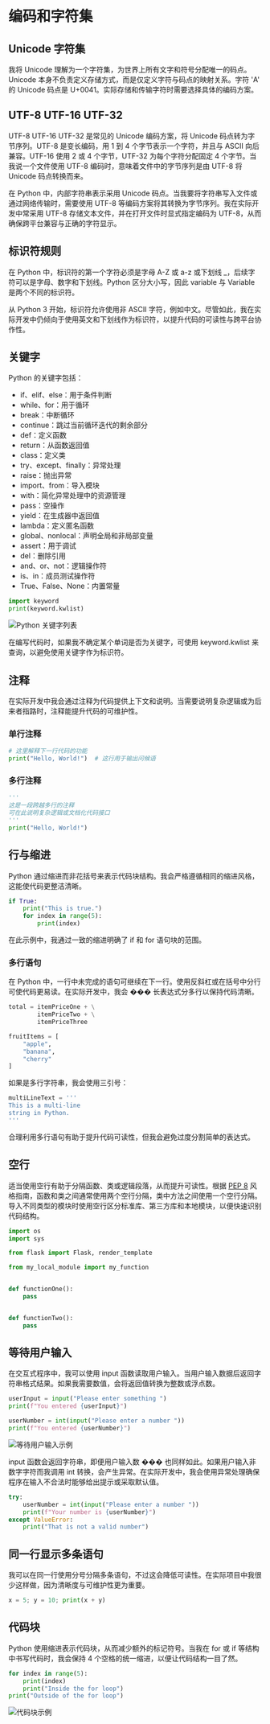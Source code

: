 # 编码和字符集

## Unicode 字符集

我将 Unicode 理解为一个字符集，为世界上所有文字和符号分配唯一的码点。Unicode 本身不负责定义存储方式，而是仅定义字符与码点的映射关系。字符 'A' 的 Unicode 码点是 U+0041。实际存储和传输字符时需要选择具体的编码方案。

## UTF-8 UTF-16 UTF-32

UTF-8 UTF-16 UTF-32 是常见的 Unicode 编码方案，将 Unicode 码点转为字节序列。UTF-8 是变长编码，用 1 到 4 个字节表示一个字符，并且与 ASCII 向后兼容。UTF-16 使用 2 或 4 个字节，UTF-32 为每个字符分配固定 4 个字节。当我说一个文件使用 UTF-8 编码时，意味着文件中的字节序列是由 UTF-8 将 Unicode 码点转换而来。

在 Python 中，内部字符串表示采用 Unicode 码点。当我要将字符串写入文件或通过网络传输时，需要使用 UTF-8 等编码方案将其转换为字节序列。我在实际开发中常采用 UTF-8 存储文本文件，并在打开文件时显式指定编码为 UTF-8，从而确保跨平台兼容与正确的字符显示。

## 标识符规则

在 Python 中，标识符的第一个字符必须是字母 A-Z 或 a-z 或下划线 \_，后续字符可以是字母、数字和下划线。Python 区分大小写，因此 variable 与 Variable 是两个不同的标识符。

从 Python 3 开始，标识符允许使用非 ASCII 字符，例如中文。尽管如此，我在实际开发中仍倾向于使用英文和下划线作为标识符，以提升代码的可读性与跨平台协作性。

## 关键字

Python 的关键字包括：

- if、elif、else：用于条件判断
- while、for：用于循环
- break：中断循环
- continue：跳过当前循环迭代的剩余部分
- def：定义函数
- return：从函数返回值
- class：定义类
- try、except、finally：异常处理
- raise：抛出异常
- import、from：导入模块
- with：简化异常处理中的资源管理
- pass：空操作
- yield：在生成器中返回值
- lambda：定义匿名函数
- global、nonlocal：声明全局和非局部变量
- assert：用于调试
- del：删除引用
- and、or、not：逻辑操作符
- is、in：成员测试操作符
- True、False、None：内置常量

```python
import keyword
print(keyword.kwlist)
```

![Python 关键字列表](../images/5cf4b260e2b4f8db17e9c31312b16367.png)

在编写代码时，如果我不确定某个单词是否为关键字，可使用 keyword.kwlist 来查询，以避免使用关键字作为标识符。

## 注释

在实际开发中我会通过注释为代码提供上下文和说明。当需要说明复杂逻辑或为后来者指路时，注释能提升代码的可维护性。

### 单行注释

```python
# 这里解释下一行代码的功能
print("Hello, World!")  # 这行用于输出问候语
```

### 多行注释

```python
'''
这是一段跨越多行的注释
可在此说明复杂逻辑或文档化代码接口
'''
print("Hello, World!")
```

## 行与缩进

Python 通过缩进而非花括号来表示代码块结构。我会严格遵循相同的缩进风格，这能使代码更整洁清晰。

```python
if True:
    print("This is true.")
    for index in range(5):
        print(index)
```

在此示例中，我通过一致的缩进明确了 if 和 for 语句块的范围。

### 多行语句

在 Python 中，一行中未完成的语句可继续在下一行。使用反斜杠或在括号中分行可使代码更易读。在实际开发中，我会 ��� 长表达式分多行以保持代码清晰。

```python
total = itemPriceOne + \
        itemPriceTwo + \
        itemPriceThree

fruitItems = [
    "apple",
    "banana",
    "cherry"
]
```

如果是多行字符串，我会使用三引号：

```python
multiLineText = '''
This is a multi-line
string in Python.
'''
```

合理利用多行语句有助于提升代码可读性，但我会避免过度分割简单的表达式。

## 空行

适当使用空行有助于分隔函数、类或逻辑段落，从而提升可读性。根据 [PEP 8](https://peps.python.org/pep-0008/) 风格指南，函数和类之间通常使用两个空行分隔，类中方法之间使用一个空行分隔。导入不同类型的模块时使用空行区分标准库、第三方库和本地模块，以便快速识别代码结构。

```python
import os
import sys

from flask import Flask, render_template

from my_local_module import my_function


def functionOne():
    pass


def functionTwo():
    pass
```

## 等待用户输入

在交互式程序中，我可以使用 input 函数读取用户输入。当用户输入数据后返回字符串格式结果。如果我需要数值，会将返回值转换为整数或浮点数。

```python
userInput = input("Please enter something ")
print(f"You entered {userInput}")

userNumber = int(input("Please enter a number "))
print(f"You entered {userNumber}")
```

![等待用户输入示例](../images/a59934f5b4f85b3842b1f04267b3f299.png)

input 函数会返回字符串，即便用户输入数 ��� 也同样如此。如果用户输入非数字字符而我调用 int 转换，会产生异常。在实际开发中，我会使用异常处理确保程序在输入不合法时能够给出提示或采取默认值。

```python
try:
    userNumber = int(input("Please enter a number "))
    print(f"Your number is {userNumber}")
except ValueError:
    print("That is not a valid number")
```

## 同一行显示多条语句

我可以在同一行使用分号分隔多条语句，不过这会降低可读性。在实际项目中我很少这样做，因为清晰度与可维护性更为重要。

```python
x = 5; y = 10; print(x + y)
```

## 代码块

Python 使用缩进表示代码块，从而减少额外的标记符号。当我在 for 或 if 等结构中书写代码时，我会保持 4 个空格的统一缩进，以便让代码结构一目了然。

```python
for index in range(5):
    print(index)
    print("Inside the for loop")
print("Outside of the for loop")
```

![代码块示例](../images/99ffc6aea50663ec75c98b065f2142c7.png)
